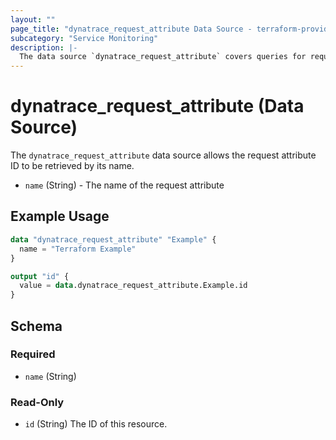```yaml
---
layout: ""
page_title: "dynatrace_request_attribute Data Source - terraform-provider-dynatrace"
subcategory: "Service Monitoring"
description: |-
  The data source `dynatrace_request_attribute` covers queries for request attributes
---
```


# dynatrace_request_attribute (Data Source)

The `dynatrace_request_attribute` data source allows the request attribute ID to be retrieved by its name.

- `name` (String) - The name of the request attribute

## Example Usage

```terraform
data "dynatrace_request_attribute" "Example" {
  name = "Terraform Example"
}

output "id" {
  value = data.dynatrace_request_attribute.Example.id
}

```

<!-- schema generated by tfplugindocs -->
## Schema

### Required

- `name` (String)

### Read-Only

- `id` (String) The ID of this resource.